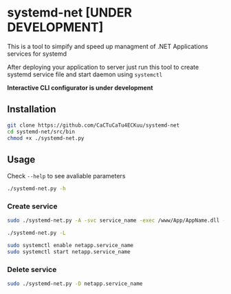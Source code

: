 # systemd-net [UNDER DEVELOPMENT]
This is a tool to simpify and speed up managment of .NET Applications services for systemd

After deploying your application to server just run this tool to create systemd service file and start daemon using `systemctl`

<b>Interactive CLI configurator is under development</b>

## Installation
```bash
git clone https://github.com/CaCTuCaTu4ECKuu/systemd-net
cd systemd-net/src/bin
chmod +x ./systemd-net.py
```

## Usage
Check `--help` to see avaliable parameters
```bash
./systemd-net.py -h
```
### Create service
```bash
sudo ./systemd-net.py -A -svc service_name -exec /www/App/AppName.dll --aspnetcore-urls http://+:5000

./systemd-net.py -L

sudo systemctl enable netapp.service_name
sudo systemctl start netapp.service_name
```
### Delete service
```bash
sudo ./systemd-net.py -D netapp.service_name
```
